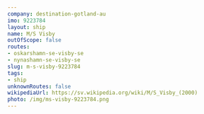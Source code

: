```yaml
---
company: destination-gotland-au
imo: 9223784
layout: ship
name: M/S Visby
outOfScope: false
routes:
- oskarshamn-se-visby-se
- nynashamn-se-visby-se
slug: m-s-visby-9223784
tags:
- ship
unknownRoutes: false
wikipediaUrl: https://sv.wikipedia.org/wiki/M/S_Visby_(2000)
photo: /img/ms-visby-9223784.png
---
```

